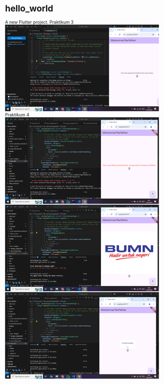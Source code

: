 # hello_world

A new Flutter project.
Praktikum 3
![Screenshoot Hello_World](images/01.png)
Praktikum 4
![Screenshoot Hello_World](images/02.png)
![Screenshoot Hello_World](images/03.png)
![Screenshoot Hello_World](images/04.png)

